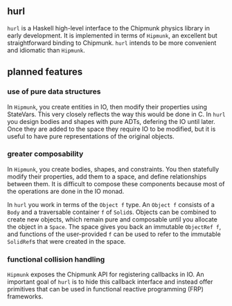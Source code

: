 ## hurl

`hurl` is a Haskell high-level interface to the Chipmunk physics library in
early development. It is implemented in terms of `Hipmunk`, an excellent but
straightforward binding to Chipmunk. `hurl` intends to be more convenient and
idiomatic than `Hipmunk`.

## planned features

### use of pure data structures

In `Hipmunk`, you create entities in IO, then modify their properties using
StateVars. This very closely reflects the way this would be done in C.
In `hurl` you design bodies and shapes with pure ADTs, defering the IO
until later. Once they are added to the space they require IO to be modified,
but it is useful to have pure representations of the original objects.

### greater composability

In `Hipmunk`, you create bodies, shapes, and constraints. You then statefully
modify their properties, add them to a space, and define relationships between
them. It is difficult to compose these components because most of the operations
are done in the IO monad.

In `hurl` you work in terms of the `Object f` type. An `Object f` consists of a
`Body` and a traversable container `f` of `Solid`s. Objects can be combined
to create new objects, which remain pure and composable until you allocate the 
object in a `Space`. The space gives you back an immutable `ObjectRef f`, and
functions of the user-provided `f` can be used to refer to the immutable
`SolidRef`s that were created in the space.

### functional collision handling

`Hipmunk` exposes the Chipmunk API for registering callbacks in IO. An important
goal of `hurl` is to hide this callback interface and instead offer primitives
that can be used in functional reactive programming (FRP) frameworks.

